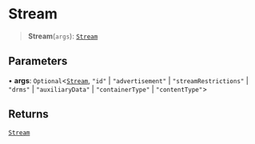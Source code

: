 # Stream

> **Stream**(`args`): [`Stream`](reference/interfaces/Stream.md)

## Parameters

• **args**: `Optional`<[`Stream`](reference/interfaces/Stream.md), `"id"` | `"advertisement"` | `"streamRestrictions"` | `"drms"` | `"auxiliaryData"` | `"containerType"` | `"contentType"`>

## Returns

[`Stream`](reference/interfaces/Stream.md)
